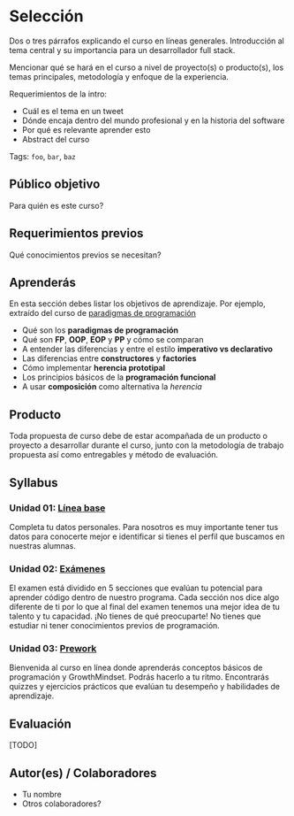 # Selección

Dos o tres párrafos explicando el curso en líneas generales. Introducción al
tema central y su importancia para un desarrollador full stack.

Mencionar qué se hará en el curso a nivel de proyecto(s) o producto(s), los
temas principales, metodología y enfoque de la experiencia.

Requerimientos de la intro:

* Cuál es el tema en un tweet
* Dónde encaja dentro del mundo profesional y en la historia del software
* Por qué es relevante aprender esto
* Abstract del curso

Tags: `foo`, `bar`, `baz`

## Público objetivo

Para quién es este curso?

## Requerimientos previos

Qué conocimientos previos se necesitan?

## Aprenderás

En esta sección debes listar los objetivos de aprendizaje. Por ejemplo,
extraído del curso de [paradigmas de programación](https://github.com/Laboratoria/curricula-js/tree/master/topics/paradigms)

* Qué son los **paradigmas de programación**
* Qué son **FP**, **OOP**, **EOP** y **PP** y cómo se comparan
* A entender las diferencias y entre el estilo **imperativo vs declarativo**
* Las diferencias entre **constructores** y **factories**
* Cómo implementar **herencia prototipal**
* Los principios básicos de la **programación funcional**
* A usar **composición** como alternativa la _herencia_

## Producto

Toda propuesta de curso debe de estar acompañada de un producto o proyecto a
desarrollar durante el curso, junto con la metodología de trabajo propuesta
así como entregables y método de evaluación.

## Syllabus

### Unidad 01: [Línea base](01-baseline)

Completa tu datos personales. Para nosotros es muy importante tener tus datos
para conocerte mejor e identificar si tienes el perfil que buscamos en nuestras
alumnas.

### Unidad 02: [Exámenes](02-tests)

El examen está dividido en 5 secciones que evalúan tu potencial para aprender código dentro de nuestro programa. Cada sección nos dice algo diferente de ti
por lo que al final del examen tenemos una mejor idea de tu talento y tu capacidad. ¡No tienes de qué preocuparte! No tienes que estudiar ni tener conocimientos previos de programación.

### Unidad 03: [Prework](03-prework)

Bienvenida al curso en línea donde aprenderás conceptos básicos de programación y GrowthMindset. Podrás hacerlo a tu ritmo. Encontrarás quizzes y ejercicios prácticos que evalúan tu desempeño y habilidades de aprendizaje.

## Evaluación

[TODO]

## Autor(es) / Colaboradores

* Tu nombre
* Otros colaboradores?
